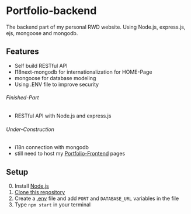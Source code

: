 # Portfolio-backend
The backend part of my personal RWD website. Using Node.js, express.js, ejs, mongoose and mongodb.

## Features 
* Self build RESTful API
* I18next-mongodb for internationalization for HOME-Page
* mongoose for database modeling
* Using .ENV file to improve security

###### Finished-Part
* RESTful API with Node.js and express.js

###### Under-Construction
* i18n connection with mongodb
* still need to host my [Portfolio-Frontend](https://github.com/troublecat55/portfolio-frontend.git) pages


## Setup
0. Install [Node.js](https://nodejs.org/en/download/)
1. [Clone this repository](https://docs.github.com/en/free-pro-team@latest/github/creating-cloning-and-archiving-repositories/cloning-a-repository)
2. Create a [.env](https://medium.com/the-node-js-collection/making-your-node-js-work-everywhere-with-environment-variables-2da8cdf6e786) file and add `PORT` and `DATABASE_URL` variables in the file
3. Type `npm start` in your terminal


